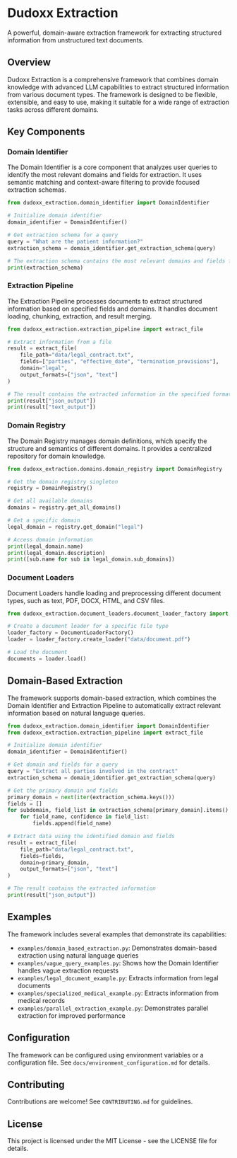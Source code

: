 # Dudoxx Extraction

A powerful, domain-aware extraction framework for extracting structured information from unstructured text documents.

## Overview

Dudoxx Extraction is a comprehensive framework that combines domain knowledge with advanced LLM capabilities to extract structured information from various document types. The framework is designed to be flexible, extensible, and easy to use, making it suitable for a wide range of extraction tasks across different domains.

## Key Components

### Domain Identifier

The Domain Identifier is a core component that analyzes user queries to identify the most relevant domains and fields for extraction. It uses semantic matching and context-aware filtering to provide focused extraction schemas.

```python
from dudoxx_extraction.domain_identifier import DomainIdentifier

# Initialize domain identifier
domain_identifier = DomainIdentifier()

# Get extraction schema for a query
query = "What are the patient information?"
extraction_schema = domain_identifier.get_extraction_schema(query)

# The extraction schema contains the most relevant domains and fields for the query
print(extraction_schema)
```

### Extraction Pipeline

The Extraction Pipeline processes documents to extract structured information based on specified fields and domains. It handles document loading, chunking, extraction, and result merging.

```python
from dudoxx_extraction.extraction_pipeline import extract_file

# Extract information from a file
result = extract_file(
    file_path="data/legal_contract.txt",
    fields=["parties", "effective_date", "termination_provisions"],
    domain="legal",
    output_formats=["json", "text"]
)

# The result contains the extracted information in the specified formats
print(result["json_output"])
print(result["text_output"])
```

### Domain Registry

The Domain Registry manages domain definitions, which specify the structure and semantics of different domains. It provides a centralized repository for domain knowledge.

```python
from dudoxx_extraction.domains.domain_registry import DomainRegistry

# Get the domain registry singleton
registry = DomainRegistry()

# Get all available domains
domains = registry.get_all_domains()

# Get a specific domain
legal_domain = registry.get_domain("legal")

# Access domain information
print(legal_domain.name)
print(legal_domain.description)
print([sub.name for sub in legal_domain.sub_domains])
```

### Document Loaders

Document Loaders handle loading and preprocessing different document types, such as text, PDF, DOCX, HTML, and CSV files.

```python
from dudoxx_extraction.document_loaders.document_loader_factory import DocumentLoaderFactory

# Create a document loader for a specific file type
loader_factory = DocumentLoaderFactory()
loader = loader_factory.create_loader("data/document.pdf")

# Load the document
documents = loader.load()
```

## Domain-Based Extraction

The framework supports domain-based extraction, which combines the Domain Identifier and Extraction Pipeline to automatically extract relevant information based on natural language queries.

```python
from dudoxx_extraction.domain_identifier import DomainIdentifier
from dudoxx_extraction.extraction_pipeline import extract_file

# Initialize domain identifier
domain_identifier = DomainIdentifier()

# Get domain and fields for a query
query = "Extract all parties involved in the contract"
extraction_schema = domain_identifier.get_extraction_schema(query)

# Get the primary domain and fields
primary_domain = next(iter(extraction_schema.keys()))
fields = []
for subdomain, field_list in extraction_schema[primary_domain].items():
    for field_name, confidence in field_list:
        fields.append(field_name)

# Extract data using the identified domain and fields
result = extract_file(
    file_path="data/legal_contract.txt",
    fields=fields,
    domain=primary_domain,
    output_formats=["json", "text"]
)

# The result contains the extracted information
print(result["json_output"])
```

## Examples

The framework includes several examples that demonstrate its capabilities:

- `examples/domain_based_extraction.py`: Demonstrates domain-based extraction using natural language queries
- `examples/vague_query_examples.py`: Shows how the Domain Identifier handles vague extraction requests
- `examples/legal_document_example.py`: Extracts information from legal documents
- `examples/specialized_medical_example.py`: Extracts information from medical records
- `examples/parallel_extraction_example.py`: Demonstrates parallel extraction for improved performance

## Configuration

The framework can be configured using environment variables or a configuration file. See `docs/environment_configuration.md` for details.

## Contributing

Contributions are welcome! See `CONTRIBUTING.md` for guidelines.

## License

This project is licensed under the MIT License - see the LICENSE file for details.
